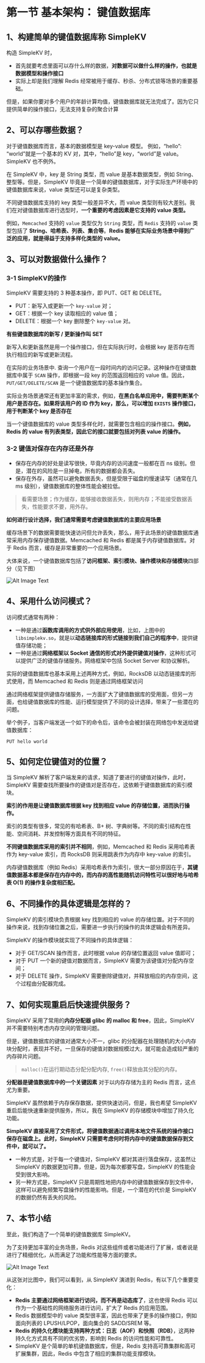 # **第一节 基本架构： 键值数据库**

## **1、构建简单的键值数据库称 SimpleKV**

构造 SimpleKV 时，

* 首先就要考虑里面可以存什么样的数据，**对数据可以做什么样的操作，也就是数据模型和操作接口**
* 实际上却是我们理解 Redis 经常被用于缓存、秒杀、分布式锁等场景的重要基础。

但是，如果你要对多个用户的年龄计算均值，键值数据库就无法完成了。因为它只提供简单的操作接口，无法支持复杂的聚合计算

## **2、可以存哪些数据？**

对于键值数据库而言，基本的数据模型是 key-value 模型。 例如，“hello”: “world”就是一个基本的 KV 对，其中，“hello”是 key，“world”是 value。SimpleKV 也不例外。

在 SimpleKV 中，key 是 String 类型，而 value 是基本数据类型，例如 String、整型等。但是，SimpleKV 毕竟是一个简单的键值数据库，对于实际生产环境中的键值数据库来说，value 类型还可以是复杂类型。

不同键值数据库支持的 key 类型一般差异不大，而 value 类型则有较大差别。我们在对键值数据库进行选型时，**一个重要的考虑因素是它支持的 value 类型。**

例如，`Memcached` 支持的 `value` 类型仅为 `String` 类型，而 `Redis` 支持的 `value` 类型包括了 **String、哈希表、列表、集合等**。**Redis 能够在实际业务场景中得到广泛的应用，就是得益于支持多样化类型的 value。**


## **3、可以对数据做什么操作？**

### **3-1 SimpleKV的操作**

SimpleKV 需要支持的 3 种基本操作，即 PUT、GET 和 DELETE。

* PUT：新写入或更新一个 `key-value` 对；
* GET：根据一个 key 读取相应的 value 值；
* DELETE：根据一个 key 删除整个 `key-value` 对。


**有些键值数据库的新写 / 更新操作叫 SET** 

新写入和更新虽然是用一个操作接口，但在实际执行时，会根据 key 是否存在而执行相应的新写或更新流程。

在实际的业务场景中. 查询一个用户在一段时间内的访问记录。这种操作在键值数据库中属于 `SCAN` 操作，即根据一段 key 的范围返回相应的 value 值。因此，`PUT/GET/DELETE/SCAN` 是一个键值数据库的基本操作集合。

实际业务场景通常还有更加丰富的需求，例如，**在黑白名单应用中，需要判断某个用户是否存在。如果将该用户的 ID 作为 key，那么，可以增加 `EXISTS` 操作接口，用于判断某个 key 是否存在**

当一个键值数据库的 value 类型多样化时，就需要包含相应的操作接口。**例如，Redis 的 value 有列表类型，因此它的接口就要包括对列表 value 的操作。**


### **3-2 键值对保存在内存还是外存**

* 保存在内存的好处是读写很快，毕竟内存的访问速度一般都在百 ns 级别。但是，潜在的风险是一旦掉电，所有的数据都会丢失。
* 保存在外存，虽然可以避免数据丢失，但是受限于磁盘的慢速读写（通常在几 ms 级别），键值数据库的整体性能会被拉低。

> 看需要场景；作为缓存，能够接收数据丢失，则用内存；不能接受数据丢失，性能要求不要，用外存。

**如何进行设计选择，我们通常需要考虑键值数据库的主要应用场景**

缓存场景下的数据需要能快速访问但允许丢失，那么，用于此场景的键值数据库通常采用内存保存键值数据。Memcached 和 Redis 都是属于内存键值数据库。对于 Redis 而言，缓存是非常重要的一个应用场景。

大体来说，一个键值数据库包括了**访问框架、索引模块、操作模块和存储模块**四部分（见下图）

![Alt Image Text](../images/chap2_1_1.png "Body image")


## **4、采用什么访问模式？**

访问模式通常有两种：

* 一种是通过**函数库调用的方式供外部应用使用**，比如，上图中的 `libsimplekv.so`，就是以**动态链接库的形式链接到我们自己的程序中**，提供键值存储功能；
* 一种是通过**网络框架以 Socket 通信的形式对外提供键值对操作**，这种形式可以提供广泛的键值存储服务。网络框架中包括 Socket Server 和协议解析。

实际的键值数据库也基本采用上述两种方式，例如，RocksDB 以动态链接库的形式使用，而 Memcached 和 Redis 则是通过网络框架访问

通过网络框架提供键值存储服务，一方面扩大了键值数据库的受用面，但另一方面，也给键值数据库的性能、运行模型提供了不同的设计选择，带来了一些潜在的问题。

举个例子，当客户端发送一个如下的命令后，该命令会被封装在网络包中发送给键值数据库：

```
PUT hello world
```

## **5、如何定位键值对的位置？**

当 SimpleKV 解析了客户端发来的请求，知道了要进行的键值对操作，此时，SimpleKV 需要查找所要操作的键值对是否存在，这依赖于键值数据库的索引模块。

**索引的作用是让键值数据库根据 key 找到相应 value 的存储位置，进而执行操作。**

索引的类型有很多，常见的有哈希表、B+ 树、字典树等。不同的索引结构在性能、空间消耗、并发控制等方面具有不同的特征。

**不同键值数据库采用的索引并不相同**，例如，Memcached 和 Redis 采用哈希表作为 key-value 索引，而 RocksDB 则采用跳表作为内存中 key-value 的索引。

内存键值数据库（例如 Redis）采用哈希表作为索引，很大一部分原因在于，**其键值数据基本都是保存在内存中的，而内存的高性能随机访问特性可以很好地与哈希表 O(1) 的操作复杂度相匹配。**

## **6、不同操作的具体逻辑是怎样的？**


SimpleKV 的索引模块负责根据 key 找到相应的 value 的存储位置。对于不同的操作来说，找到存储位置之后，需要进一步执行的操作的具体逻辑会有所差异。

SimpleKV 的操作模块就实现了不同操作的具体逻辑：

* 对于 GET/SCAN 操作而言，此时根据 value 的存储位置返回 value 值即可；
* 对于 PUT 一个新的键值对数据而言，SimpleKV 需要为该键值对分配内存空间；
* 对于 DELETE 操作，SimpleKV 需要删除键值对，并释放相应的内存空间，这个过程由分配器完成。

## **7、如何实现重启后快速提供服务？**


SimpleKV 采用了常用的**内存分配器 glibc 的 malloc 和 free**，因此，SimpleKV 并不需要特别考虑内存空间的管理问题。

但是，键值数据库的键值对通常大小不一，glibc 的分配器在处理随机的大小内存块分配时，表现并不好。一旦保存的键值对数据规模过大，就可能会造成较严重的内存碎片问题。

> `malloc()`在运行期动态分配分配内存,	`free()`释放由其分配的内存。

**分配器是键值数据库中的一个关键因素** 对于以内存存储为主的 Redis 而言，这点尤为重要。

SimpleKV 虽然依赖于内存保存数据，提供快速访问，但是，我也希望 SimpleKV 重启后能快速重新提供服务，所以，我在 SimpleKV 的存储模块中增加了持久化功能。

**SimpleKV 直接采用了文件形式，将键值数据通过调用本地文件系统的操作接口保存在磁盘上。此时，SimpleKV 只需要考虑何时将内存中的键值数据保存到文件中，就可以了。**

* 一种方式是，对于每一个键值对，SimpleKV 都对其进行落盘保存，这虽然让 SimpleKV 的数据更加可靠，但是，因为每次都要写盘，SimpleKV 的性能会受到很大影响。
* 另一种方式是，SimpleKV 只是周期性地把内存中的键值数据保存到文件中，这样可以避免频繁写盘操作的性能影响。但是，一个潜在的代价是 SimpleKV 的数据仍然有丢失的风险。

## **7、本节小结**

至此，我们构造了一个简单的键值数据库 SimpleKV。

为了支持更加丰富的业务场景，Redis 对这些组件或者功能进行了扩展，或者说是进行了精细优化，从而满足了功能和性能等方面的要求。

![Alt Image Text](../images/chap2_1_2.png "Body image")

从这张对比图中，我们可以看到，从 SimpleKV 演进到 Redis，有以下几个重要变化：

* **Redis 主要通过网络框架进行访问，而不再是动态库了**，这也使得 Redis 可以作为一个基础性的网络服务进行访问，扩大了 Redis 的应用范围。
* Redis 数据模型中的 value 类型很丰富，因此也带来了更多的操作接口，例如面向列表的 LPUSH/LPOP，面向集合的 SADD/SREM 等。
* **Redis 的持久化模块能支持两种方式：日志（AOF）和快照（RDB）**，这两种持久化方式具有不同的优劣势，影响到 Redis 的访问性能和可靠性。
* SimpleKV 是个简单的单机键值数据库，但是，Redis 支持高可靠集群和高可扩展集群，因此，Redis 中包含了相应的集群功能支撑模块。